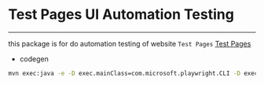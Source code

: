 # Test Pages UI Automation Testing

---

this package is for do automation testing of website `Test Pages` 
[Test Pages](https://testpages.herokuapp.com/styled/index.html)

- codegen
```bash
mvn exec:java -e -D exec.mainClass=com.microsoft.playwright.CLI -D exec.args="codegen https://testpages.herokuapp.com/styled/index.html"
```